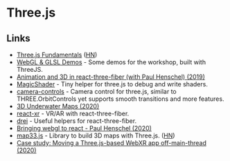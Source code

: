 # Three.js

## Links

* [Three.js Fundamentals](https://threejsfundamentals.org/threejs/lessons/threejs-fundamentals.html) \([HN](https://news.ycombinator.com/item?id=19944990)\)
* [WebGL & GLSL Demos](http://three-demos.glitch.me/) - Some demos for the workshop, built with ThreeJS.
* [Animation and 3D in react-three-fiber \(with Paul Henschel\) \(2019\)](https://www.youtube.com/watch?v=1rP3nNY2hTo)
* [MagicShader](https://github.com/luruke/magicshader) - Tiny helper for three.js to debug and write shaders.
* [camera-controls](https://github.com/yomotsu/camera-controls) - Camera control for three.js, similar to THREE.OrbitControls yet supports smooth transitions and more features.
* [3D Underwater Maps \(2020\)](https://vulkd.com/articles/3d-underwater-maps/)
* [react-xr](https://github.com/react-spring/react-xr) - VR/AR with react-three-fiber.
* [drei](https://github.com/react-spring/drei) - Useful helpers for react-three-fiber.
* [Bringing webgl to react - Paul Henschel \(2020\)](https://www.youtube.com/watch?v=YyqBdN71nFs)
* [map33.js](https://github.com/blaze33/map33.js) - Library to build 3D maps with Three.js. \([HN](https://news.ycombinator.com/item?id=23762403)\)
* [Case study: Moving a Three.js-based WebXR app off-main-thread \(2020\)](https://surma.dev/things/omt-for-three-xr/)

